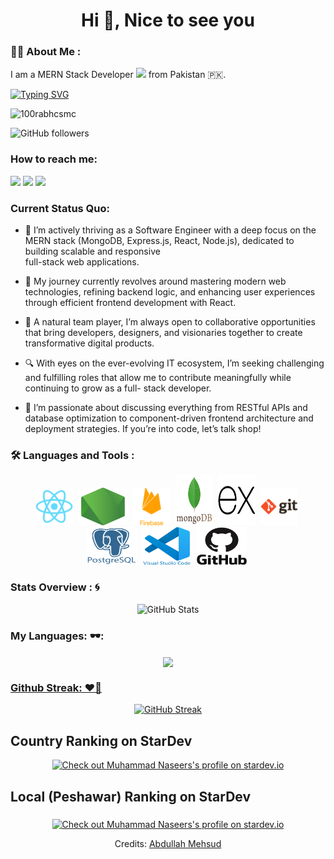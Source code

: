 

<h1 align="center">Hi 👋, Nice to see you</h1>

### :man_technologist: About Me :

I am a MERN Stack Developer <img src="https://media.giphy.com/media/WUlplcMpOCEmTGBtBW/giphy.gif" width="30"> from Pakistan 🇵🇰.

[![Typing SVG](https://readme-typing-svg.herokuapp.com?vCenter=true&width=500&lines=MERN+Developer+with+2%2B+Years+Experience;Passionate+about+Making+Full+Stack+Web+Applications;Freelnancer;Open+sourse+contributer)](https://git.io/typing-svg)


<p align="left"> <img src="https://komarev.com/ghpvc/?username=AbdullahMehsud&label=Profile%20views&color=0e75b6&style=flat" alt="100rabhcsmc" /> </p>

<a align="center">
 <img alt="GitHub followers" src="https://img.shields.io/github/followers/AbdullahMehsud?label=Github%20followers&style=for-the-badge" >
  </a> 
  


### How to reach me: 
<a href="mailto: abdullahmsd85@gmail.com">
<img src="https://img.shields.io/badge/-abdullahmsd85@gmail.com-7B83EB?&style=for-the-badge&logo=Microsoft-outlook&logoColor=white" ></a>  <a  href="https://www.instagram.com/Abdullah__Mehsud/">   <img src="https://img.shields.io/badge/@abdullahMehsud_-%23E4405F.svg?&style=for-the-badge&logo=instagram&logoColor=white"></a>  <a href="https://www.linkedin.com/in/AbdullahMehsud/"><img src="https://img.shields.io/badge/Abdullah Mehsud-%230077B5.svg?&style=for-the-badge&logo=linkedin&logoColor=white" ></a>  <a  href="https://protech-coders.com/"></a>

### Current Status Quo:

- 🔭 I’m actively thriving as a Software Engineer with a deep focus on the MERN stack (MongoDB, Express.js, React, Node.js), dedicated to building scalable and responsive   
  full-stack web applications.

- 🌱 My journey currently revolves around mastering modern web technologies, refining backend logic, and enhancing user experiences through efficient frontend development 
  with React.

- 💞️ A natural team player, I’m always open to collaborative opportunities that bring developers, designers, and visionaries together to create transformative digital 
  products.

- 🔍 With eyes on the ever-evolving IT ecosystem, I’m seeking challenging and fulfilling roles that allow me to contribute meaningfully while continuing to grow as a full- 
  stack developer.

- 💬 I’m passionate about discussing everything from RESTful APIs and database optimization to component-driven frontend architecture and deployment strategies. If you’re 
  into code, let’s talk shop!

### :hammer_and_wrench: Languages and Tools :


<div id="icons" align="center">
  <img src="https://github.com/devicons/devicon/blob/master/icons/react/react-original.svg" title="React" alt="React" width="60" height="60"/>&nbsp;
    <img src="https://github.com/devicons/devicon/blob/master/icons/nodejs/nodejs-original.svg" alt="Node" width="80" height="60"/>&nbsp;
  <img src="https://github.com/devicons/devicon/blob/master/icons/firebase/firebase-plain-wordmark.svg" title="Firebase" alt="Firebase" width="60" height="60"/>&nbsp;
  <img src="https://github.com/devicons/devicon/blob/master/icons/mongodb/mongodb-original-wordmark.svg" title="DART" alt="DART" width="60" height="80"/>&nbsp;
  <img src="https://github.com/devicons/devicon/blob/master/icons/express/express-original.svg" title="DART" alt="DART" width="60" height="80"/>&nbsp;
  <img src="https://github.com/devicons/devicon/blob/master/icons/git/git-original-wordmark.svg" title="Git" **alt="Git" width="60" height="60"/>&nbsp;
     <img src="https://github.com/devicons/devicon/blob/master/icons/postgresql/postgresql-plain-wordmark.svg" alt="Firebase" width="80" height="60"/>&nbsp;
     <img src="https://github.com/devicons/devicon/blob/master/icons/vscode/vscode-original-wordmark.svg" alt="Firebase" width="80" height="60"/>&nbsp;
         <img src="https://github.com/devicons/devicon/blob/master/icons/github/github-original-wordmark.svg" alt="Firebase" width="80" height="60"/>&nbsp;
</div>

### Stats Overview : :cyclone:


 <div align=center>
 <img src="https://github-readme-stats.vercel.app/api?username=AbdullahMehsud&title_color=6FDA44&text_color=FFFFFF&show_icons=true&icon_color=6FDA44&include_all_commits=true&count_private=true&theme=dark" alt="GitHub Stats" height="200" />
 </div>




### My Languages: 🕶️:
<div align=center>
<a href="">
  <img align="center" src="https://github-readme-stats.vercel.app/api/top-langs/?username=AbdullahMehsud&langs_count=8&layout=compact&theme=material-palenight&hide=html,Tcl" />
</div>

 
### Github Streak: ❤️‍🔥 
 <div align=center>

  
 [![GitHub Streak](https://github-readme-streak-stats.herokuapp.com?user=AbdullahMehsud&theme=shades-of-purple)](https://git.io/streak-stats)

 
  
</div>
 

  
## Country Ranking on StarDev
  
  <div align=center>

[![Check out Muhammad Naseers's profile on stardev.io](https://stardev.io/developers/AbdullahMehsud/badge/languages/country.svg)](https://stardev.io/developers/AbdullahMehsud)

 </div>
 
## Local (Peshawar) Ranking on StarDev
<h3 align="left"></h3>
  
  <div align=center>
 
[![Check out Muhammad Naseers's profile on stardev.io](https://stardev.io/developers/AbdullahMehsud/badge/languages/locality.svg)](https://stardev.io/developers/AbdullahMehsud)

   
    
Credits: [Abdullah Mehsud](https://github.com/AbdullahMehsud)






